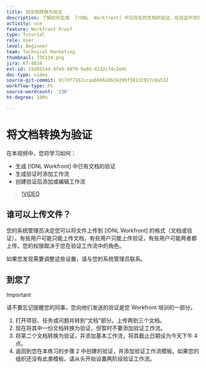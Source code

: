 ```yaml
---
title: 将文档转换为验证
description: 了解如何生成  [!DNL  Workfront] 中已存在的文档的验证、在验证中添加工作流，以及在创建验证后添加或编辑工作流。
activity: use
feature: Workfront Proof
type: Tutorial
role: User
level: Beginner
team: Technical Marketing
thumbnail: 335134.png
jira: KT-8834
exl-id: 25d05144-9fe9-4979-9a9d-4132cf4c2edc
doc-type: video
source-git-commit: d17df7162ccaab6b62db34209f50131927c0a532
workflow-type: ht
source-wordcount: '236'
ht-degree: 100%

---
```


# 将文档转换为验证

在本视频中，您将学习如何：

* 生成 [!DNL Workfront] 中已有文档的验证
* 生成验证时添加工作流
* 创建验证后添加或编辑工作流

>[!VIDEO](https://video.tv.adobe.com/v/3443480/?quality=12&learn=on&enablevpops&captions=chi_hans)


## 谁可以上传文件？

您的系统管理员决定您可以将文件上传到 [!DNL Workfront] 的格式（文档或验证）。有些用户可能只能上传文档，有些用户只能上传验证，有些用户可能两者都上传。您的权限取决于您在验证工作流中的角色。

如果您发现需要调整这些设置，请与您的系统管理员联系。

## 到您了

>[!IMPORTANT]
>
>请不要忘记提醒您的同事，您向他们发送的验证是您 Workfront 培训的一部分。

1. 打开项目、任务或问题并转到“文档”部分。上传两到三个文档。
1. 现在将其中一份文档转换为验证，但暂时不要添加验证工作流。
1. 将第二个文档转换为验证，并添加基本工作流，将其截止日期设为今天下午 4 点。
1. 返回到您在本练习的步骤 2 中创建的验证，并添加验证工作流模板。如果您的组织还没有此类模板，请从头开始设置两阶段验证工作流。


<!--
###Learn more
* Generate a proof for a document
-->

